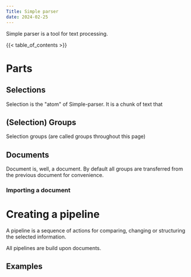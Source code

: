 ```yaml
---
Title: Simple parser
date: 2024-02-25
---
```


Simple parser is a tool for text processing.

{{< table_of_contents >}}

# Parts

## Selections
Selection is the "atom" of Simple-parser. It is a chunk of text that

## (Selection) Groups
Selection groups (are called groups throughout this  page)


## Documents
Document is, well, a document. By default all groups are transferred from the previous document for convenience.

### Importing a document


# Creating a pipeline
A pipeline is a sequence of actions for comparing, changing or structuring the selected information.

All pipelines are build upon documents.

## Examples